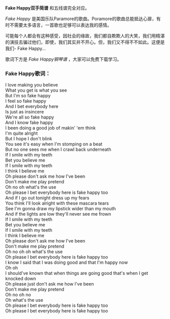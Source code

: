 

**Fake Happy双手简谱** 和五线谱完全对应。

_Fake Happy_ 是美国乐队Paramore的歌曲。Poramore的歌曲总能抵达心扉，有时不需要太多语言，一首歌也足够可以表达我的感情。

可能每个人都会有这种感受，因社会的缘故，我们都自欺欺人的大笑，我们用精湛的演技去骗过他们，即使，我们其实并不开心。但，我们又不得不不如此。这便是我们-
Fake Happy…

歌词下方是 _Fake Happy钢琴谱_ ，大家可以免费下载学习。

### Fake Happy歌词：

I love making you believe  
What you get is what you see  
But I'm so fake happy  
I feel so fake happy  
And I bet everybody here  
Is just as insincere  
We're all so fake happy  
And I know fake happy  
I been doing a good job of makin' 'em think  
I'm quite alright  
But I hope I don't blink  
You see it's easy when I'm stomping on a beat  
But no one sees me when I crawl back underneath  
If I smile with my teeth  
Bet you believe me  
If I smile with my teeth  
I think I believe me  
Oh please don't ask me how I've been  
Don't make me play pretend  
Oh no oh what's the use  
Oh please I bet everybody here is fake happy too  
And if I go out tonight dress up my fears  
You think I'll look alright with these mascara tears  
See I'm gonna draw my lipstick wider than my mouth  
And if the lights are low they'll never see me frown  
If I smile with my teeth  
Bet you believe me  
If I smile with my teeth  
I think I believe me  
Oh please don't ask me how I've been  
Don't make me play pretend  
Oh no oh oh what's the use  
Oh please I bet everybody here is fake happy too  
I know I said that I was doing good and that I'm happy now  
Oh oh  
I should've known that when things are going good that's when I get knocked
down  
Oh please just don't ask me how I've been  
Don't make me play pretend  
Oh no oh no  
Oh what's the use  
Oh please I bet everybody here is fake happy too  
Oh please I bet everybody here is fake happy too

